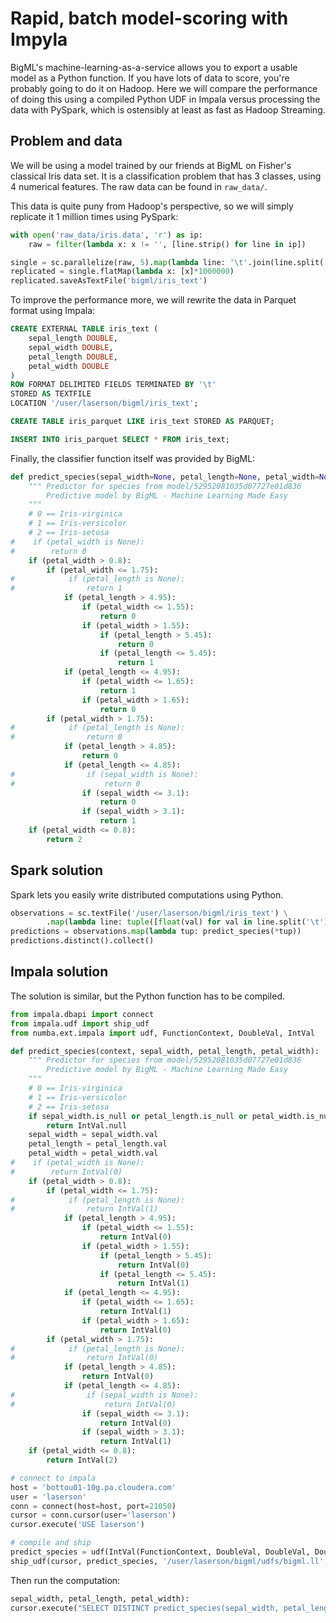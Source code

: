 Rapid, batch model-scoring with Impyla
======================================

BigML's machine-learning-as-a-service allows you to export a usable model as a
Python function.  If you have lots of data to score, you're probably going to do
it on Hadoop.  Here we will compare the performance of doing this using a
compiled Python UDF in Impala versus processing the data with PySpark, which is
ostensibly at least as fast as Hadoop Streaming.


## Problem and data

We will be using a model trained by our friends at BigML on Fisher's classical
Iris data set.  It is a classification problem that has 3 classes, using 4
numerical features.  The raw data can be found in `raw_data/`.

This data is quite puny from Hadoop's perspective, so we will simply replicate
it 1 million times using PySpark:

```python
with open('raw_data/iris.data', 'r') as ip:
    raw = filter(lambda x: x != '', [line.strip() for line in ip])

single = sc.parallelize(raw, 5).map(lambda line: '\t'.join(line.split(',')[:-1]))
replicated = single.flatMap(lambda x: [x]*1000000)
replicated.saveAsTextFile('bigml/iris_text')
```

To improve the performance more, we will rewrite the data in Parquet format
using Impala:

```sql
CREATE EXTERNAL TABLE iris_text (
    sepal_length DOUBLE,
    sepal_width DOUBLE,
    petal_length DOUBLE,
    petal_width DOUBLE
)
ROW FORMAT DELIMITED FIELDS TERMINATED BY '\t'
STORED AS TEXTFILE
LOCATION '/user/laserson/bigml/iris_text';

CREATE TABLE iris_parquet LIKE iris_text STORED AS PARQUET;

INSERT INTO iris_parquet SELECT * FROM iris_text;
```

Finally, the classifier function itself was provided by BigML:

```python
def predict_species(sepal_width=None, petal_length=None, petal_width=None):
    """ Predictor for species from model/52952081035d07727e01d836
        Predictive model by BigML - Machine Learning Made Easy
    """
    # 0 == Iris-virginica
    # 1 == Iris-versicolor
    # 2 == Iris-setosa
#    if (petal_width is None):
#        return 0
    if (petal_width > 0.8):
        if (petal_width <= 1.75):
#            if (petal_length is None):
#                return 1
            if (petal_length > 4.95):
                if (petal_width <= 1.55):
                    return 0
                if (petal_width > 1.55):
                    if (petal_length > 5.45):
                        return 0
                    if (petal_length <= 5.45):
                        return 1
            if (petal_length <= 4.95):
                if (petal_width <= 1.65):
                    return 1
                if (petal_width > 1.65):
                    return 0
        if (petal_width > 1.75):
#            if (petal_length is None):
#                return 0
            if (petal_length > 4.85):
                return 0
            if (petal_length <= 4.85):
#                if (sepal_width is None):
#                    return 0
                if (sepal_width <= 3.1):
                    return 0
                if (sepal_width > 3.1):
                    return 1
    if (petal_width <= 0.8):
        return 2
```

## Spark solution

Spark lets you easily write distributed computations using Python.

```python
observations = sc.textFile('/user/laserson/bigml/iris_text') \
        .map(lambda line: tuple([float(val) for val in line.split('\t')[1:]]))
predictions = observations.map(lambda tup: predict_species(*tup))
predictions.distinct().collect()
```

## Impala solution

The solution is similar, but the Python function has to be compiled.

```python
from impala.dbapi import connect
from impala.udf import ship_udf
from numba.ext.impala import udf, FunctionContext, DoubleVal, IntVal

def predict_species(context, sepal_width, petal_length, petal_width):
    """ Predictor for species from model/52952081035d07727e01d836
        Predictive model by BigML - Machine Learning Made Easy
    """
    # 0 == Iris-virginica
    # 1 == Iris-versicolor
    # 2 == Iris-setosa
    if sepal_width.is_null or petal_length.is_null or petal_width.is_null:
        return IntVal.null
    sepal_width = sepal_width.val
    petal_length = petal_length.val
    petal_width = petal_width.val
#    if (petal_width is None):
#        return IntVal(0)
    if (petal_width > 0.8):
        if (petal_width <= 1.75):
#            if (petal_length is None):
#                return IntVal(1)
            if (petal_length > 4.95):
                if (petal_width <= 1.55):
                    return IntVal(0)
                if (petal_width > 1.55):
                    if (petal_length > 5.45):
                        return IntVal(0)
                    if (petal_length <= 5.45):
                        return IntVal(1)
            if (petal_length <= 4.95):
                if (petal_width <= 1.65):
                    return IntVal(1)
                if (petal_width > 1.65):
                    return IntVal(0)
        if (petal_width > 1.75):
#            if (petal_length is None):
#                return IntVal(0)
            if (petal_length > 4.85):
                return IntVal(0)
            if (petal_length <= 4.85):
#                if (sepal_width is None):
#                    return IntVal(0)
                if (sepal_width <= 3.1):
                    return IntVal(0)
                if (sepal_width > 3.1):
                    return IntVal(1)
    if (petal_width <= 0.8):
        return IntVal(2)

# connect to impala
host = 'bottou01-10g.pa.cloudera.com'
user = 'laserson'
conn = connect(host=host, port=21050)
cursor = conn.cursor(user='laserson')
cursor.execute('USE laserson')

# compile and ship
predict_species = udf(IntVal(FunctionContext, DoubleVal, DoubleVal, DoubleVal))(predict_species)
ship_udf(cursor, predict_species, '/user/laserson/bigml/udfs/bigml.ll', host, user=user)
```

Then run the computation:

```python
sepal_width, petal_length, petal_width):
cursor.execute("SELECT DISTINCT predict_species(sepal_width, petal_length, petal_width) FROM iris_text")
```
